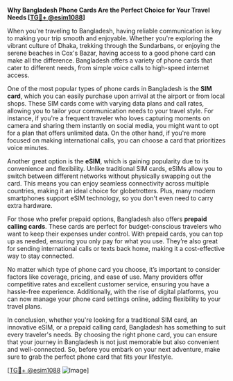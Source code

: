 **Why Bangladesh Phone Cards Are the Perfect Choice for Your Travel Needs [[TG💪+ @esim1088](https://t.me/s/esim1088)]**

When you're traveling to Bangladesh, having reliable communication is key to making your trip smooth and enjoyable. Whether you're exploring the vibrant culture of Dhaka, trekking through the Sundarbans, or enjoying the serene beaches in Cox's Bazar, having access to a good phone card can make all the difference. Bangladesh offers a variety of phone cards that cater to different needs, from simple voice calls to high-speed internet access.

One of the most popular types of phone cards in Bangladesh is the **SIM card**, which you can easily purchase upon arrival at the airport or from local shops. These SIM cards come with varying data plans and call rates, allowing you to tailor your communication needs to your travel style. For instance, if you're a frequent traveler who loves capturing moments on camera and sharing them instantly on social media, you might want to opt for a plan that offers unlimited data. On the other hand, if you're more focused on making international calls, you can choose a card that prioritizes voice minutes.

Another great option is the **eSIM**, which is gaining popularity due to its convenience and flexibility. Unlike traditional SIM cards, eSIMs allow you to switch between different networks without physically swapping out the card. This means you can enjoy seamless connectivity across multiple countries, making it an ideal choice for globetrotters. Plus, many modern smartphones support eSIM technology, so you don't even need to carry extra hardware.

For those who prefer prepaid options, Bangladesh also offers **prepaid calling cards**. These cards are perfect for budget-conscious travelers who want to keep their expenses under control. With prepaid cards, you can top up as needed, ensuring you only pay for what you use. They’re also great for sending international calls or texts back home, making it a cost-effective way to stay connected.

No matter which type of phone card you choose, it’s important to consider factors like coverage, pricing, and ease of use. Many providers offer competitive rates and excellent customer service, ensuring you have a hassle-free experience. Additionally, with the rise of digital platforms, you can now manage your phone card settings online, adding flexibility to your travel plans.

In conclusion, whether you're looking for a traditional SIM card, an innovative eSIM, or a prepaid calling card, Bangladesh has something to suit every traveler's needs. By choosing the right phone card, you can ensure that your journey in Bangladesh is not just memorable but also convenient and well-connected. So, before you embark on your next adventure, make sure to grab the perfect phone card that fits your lifestyle.

[[TG💪+ @esim1088](https://t.me/s/esim1088) ![Image](https://i.postimg.cc/Y0z9fWf4/image.png)]